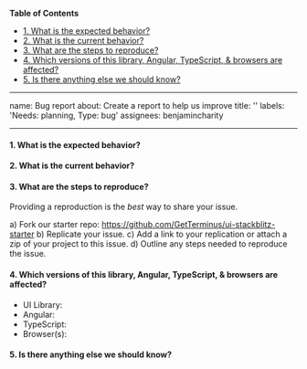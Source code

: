 <!-- START doctoc generated TOC please keep comment here to allow auto update -->
<!-- DON'T EDIT THIS SECTION, INSTEAD RE-RUN doctoc TO UPDATE -->
**Table of Contents**

- [1. What is the expected behavior?](#1-what-is-the-expected-behavior)
- [2. What is the current behavior?](#2-what-is-the-current-behavior)
- [3. What are the steps to reproduce?](#3-what-are-the-steps-to-reproduce)
- [4. Which versions of this library, Angular, TypeScript, & browsers are affected?](#4-which-versions-of-this-library-angular-typescript--browsers-are-affected)
- [5. Is there anything else we should know?](#5-is-there-anything-else-we-should-know)

<!-- END doctoc generated TOC please keep comment here to allow auto update -->

---
name: Bug report
about: Create a report to help us improve
title: ''
labels: 'Needs: planning, Type: bug'
assignees: benjamincharity

---

#### 1. What is the expected behavior?


#### 2. What is the current behavior?


#### 3. What are the steps to reproduce?

Providing a reproduction is the *best* way to share your issue.

a) Fork our starter repo: https://github.com/GetTerminus/ui-stackblitz-starter
b) Replicate your issue.
c) Add a link to your replication or attach a zip of your project to this issue.
d) Outline any steps needed to reproduce the issue.


#### 4. Which versions of this library, Angular, TypeScript, & browsers are affected?

- UI Library:
- Angular:
- TypeScript:
- Browser(s):


#### 5. Is there anything else we should know?
